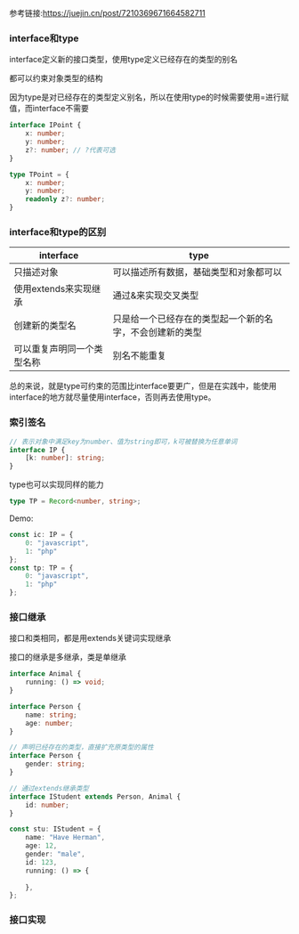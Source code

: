 参考链接:https://juejin.cn/post/7210369671664582711
### interface和type

interface定义新的接口类型，使用type定义已经存在的类型的别名

都可以约束对象类型的结构

因为type是对已经存在的类型定义别名，所以在使用type的时候需要使用=进行赋值，而interface不需要

```ts
interface IPoint {
    x: number;
    y: number;
    z?: number; // ?代表可选
}

type TPoint = {
    x: number;
    y: number;
    readonly z?: number;
}
```

### interface和type的区别

| interface                  | type                                                     |
| -------------------------- | -------------------------------------------------------- |
| 只描述对象                 | 可以描述所有数据，基础类型和对象都可以                   |
| 使用extends来实现继承      | 通过&来实现交叉类型                                      |
| 创建新的类型名             | 只是给一个已经存在的类型起一个新的名字，不会创建新的类型 |
| 可以重复声明同一个类型名称 | 别名不能重复                                             |

总的来说，就是type可约束的范围比interface要更广，但是在实践中，能使用interface的地方就尽量使用interface，否则再去使用type。

### 索引签名

```ts
// 表示对象中满足key为number、值为string即可，k可被替换为任意单词
interface IP {
    [k: number]: string;
}
```

type也可以实现同样的能力

```ts
type TP = Record<number, string>;
```

Demo:

```ts
const ic: IP = {
    0: "javascript",
    1: "php"
};
const tp: TP = {
    0: "javascript",
    1: "php"
};
```

### 接口继承

接口和类相同，都是用extends关键词实现继承

接口的继承是多继承，类是单继承

```ts
interface Animal {
    running: () => void;
}

interface Person {
    name: string;
    age: number;
}

// 声明已经存在的类型，直接扩充原类型的属性
interface Person {
    gender: string;
}

// 通过extends继承类型
interface IStudent extends Person, Animal {
    id: number;
}

const stu: IStudent = {
    name: "Have Herman",
    age: 12,
    gender: "male",
    id: 123,
    running: () => {
        
    },
};
```

### 接口实现

